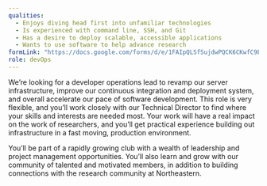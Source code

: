 ```yaml
---
qualities:
  - Enjoys diving head first into unfamiliar technologies
  - Is experienced with command line, SSH, and Git
  - Has a desire to deploy scalable, accessible applications
  - Wants to use software to help advance research
formLink: "https://docs.google.com/forms/d/e/1FAIpQLSfSujdwPQCK6CKwfC9E56J_36IcPgAfbgHSSNgBBwtXqwRvRA/viewform?usp=sf_link"
role: devOps
---
```


We’re looking for a developer operations lead to revamp our server infrastructure, improve our continuous integration and deployment system, and overall accelerate our pace of software development. This role is very flexible, and you’ll work closely with our Technical Director to find where your skills and interests are needed most. Your work will have a real impact on the work of researchers, and you’ll get practical experience building out infrastructure in a fast moving, production environment. 

You’ll be part of a rapidly growing club with a wealth of leadership and project management opportunities. You’ll also learn and grow with our community of talented and motivated members, in addition to building connections with the research community at Northeastern.

